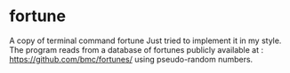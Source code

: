 # fortune
A copy of terminal command fortune
Just tried to implement it in my style.
The program reads from a database of fortunes publicly available at : https://github.com/bmc/fortunes/
using pseudo-random numbers.
